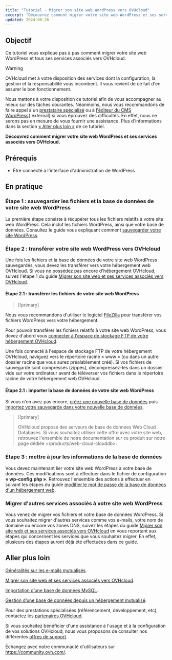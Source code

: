 ```yaml
---
title: "Tutoriel - Migrer son site web WordPress vers OVHcloud"
excerpt: "Découvrez comment migrer votre site web WordPress et ses services associés vers OVHcloud"
updated: 2024-06-26
---
```


## Objectif

Ce tutoriel vous explique pas à pas comment migrer votre site web WordPress et tous ses services associés vers OVHcloud.

> [!warning]
>
> OVHcloud met à votre disposition des services dont la configuration, la gestion et la responsabilité vous incombent. Il vous revient de ce fait d'en assurer le bon fonctionnement.
> 
> Nous mettons à votre disposition ce tutoriel afin de vous accompagner au mieux sur des tâches courantes. Néanmoins, nous vous recommandons de faire appel à un [prestataire spécialisé](/links/partner) ou à [l'éditeur du CMS WordPress](https://wordpress.com/fr/support/){.external} si vous éprouvez des difficultés. En effet, nous ne serons pas en mesure de vous fournir une assistance. Plus d'informations dans la section [« Aller plus loin »](#go-further) de ce tutoriel.
>

**Découvrez comment migrer votre site web WordPress et ses services associés vers OVHcloud.**

## Prérequis

- Être connecté à l'interface d'administration de WordPress

## En pratique

### Étape 1 : sauvegarder les fichiers et la base de données de votre site web WordPress

La première étape consiste à récupérer tous les fichiers relatifs à votre site web WordPress. Cela inclut les fichiers WordPress, ainsi que votre base de données. Consultez le guide vous expliquant comment [sauvegarder votre site WordPress](/pages/web_cloud/web_hosting/how_to_backup_your_wordpress).

### Étape 2 : transférer votre site web WordPress vers OVHcloud

Une fois les fichiers et la base de données de votre site web WordPress sauvegardés, vous devez les transférer vers votre hébergement web OVHcloud. Si vous ne possédez pas encore d'hébergement OVHcloud, suivez l'étape 1 du guide [Migrer son site web et ses services associés vers OVHcloud](/pages/web_cloud/web_hosting/hosting_migrating_to_ovh).

#### Étape 2.1 : transférer les fichiers de votre site web WordPress

> [!primary]
>
Nous vous recommandons d'utiliser le logiciel [FileZilla](/pages/web_cloud/web_hosting/ftp_filezilla_user_guide) pour transférer vos fichiers WordPress vers votre hébergement.
>

Pour pouvoir transférer les fichiers relatifs à votre site web WordPress, vous devez d'abord vous [connecter à l'espace de stockage FTP de votre hébergement OVHcloud](/pages/web_cloud/web_hosting/ftp_connection).

Une fois connecté à l'espace de stockage FTP de votre hébergement OVHcloud, naviguez vers le répertoire racine « www » (ou dans un autre dossier racine que vous aurez préalablement créé). Si vos fichiers de sauvegarde sont compressés (zippés), décompressez-les dans un dossier vide sur votre ordinateur avant de téléverser vos fichiers dans le répertoire racine de votre hébergement web OVHcloud.

#### Étape 2.1 : importer la base de données de votre site web WordPress

Si vous n'en avez pas encore, [créez une nouvelle base de données](/pages/web_cloud/web_hosting/sql_create_database) puis [importez votre sauvegarde dans votre nouvelle base de données](/pages/web_cloud/web_hosting/sql_importing_mysql_database).

> [!primary]
>
> OVHcloud propose des serveurs de base de données Web Cloud Databases. Si vous souhaitez utiliser cette offre avec votre site web, retrouvez l'ensemble de notre documentation sur ce produit sur notre page dédiée </products/web-cloud-clouddb>.
>

### Étape 3 : mettre à jour les informations de la base de données

Vous devez maintenant lier votre site web WordPress à votre base de données. Ces modifications sont à effectuer dans le fichier de configuration **« wp-config.php »**. Retrouvez l'ensemble des actions à effectuer en suivant les étapes du guide [modifier le mot de passe de la base de données d'un hébergement web](/pages/web_cloud/web_hosting/sql_change_password).

### Migrer d'autres services associés à votre site web WordPress

Vous venez de migrer vos fichiers et votre base de données WordPress. Si vous souhaitez migrer d'autres services comme vos e-mails, votre nom de domaine ou encore vos zones DNS, suivez les étapes du guide [Migrer son site web et ses services associés vers OVHcloud](/pages/web_cloud/web_hosting/hosting_migrating_to_ovh) en vous reportant aux étapes qui concernent les services que vous souhaitez migrer. En effet, plusieurs des étapes auront déjà été effectuées dans ce guide.

## Aller plus loin

[Généralités sur les e-mails mutualisés](/pages/web_cloud/email_and_collaborative_solutions/mx_plan/email_generalities).

[Migrer son site web et ses services associés vers OVHcloud](/pages/web_cloud/web_hosting/hosting_migrating_to_ovh).

[Importation d’une base de données MySQL](/pages/web_cloud/web_hosting/sql_importing_mysql_database).

[Gestion d’une base de données depuis un hébergement mutualisé](/pages/web_cloud/web_hosting/sql_create_database).

Pour des prestations spécialisées (référencement, développement, etc), contactez les [partenaires OVHcloud](/links/partner).

Si vous souhaitez bénéficier d'une assistance à l'usage et à la configuration de vos solutions OVHcloud, nous vous proposons de consulter nos différentes [offres de support](/links/support).

Échangez avec notre communauté d'utilisateurs sur <https://community.ovh.com/>.